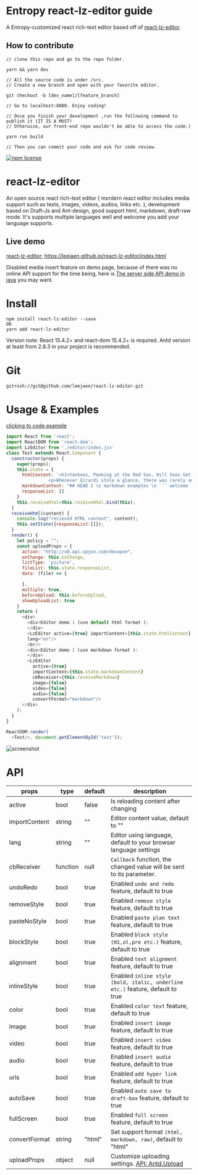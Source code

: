 # Entropy react-lz-editor guide

A Entropy-customized react rich-text editor based off of [react-lz-editor](https://leejaen.github.io/react-lz-editor/index.html).

## How to contribute

```
// clone this repo and go to the repo folder.

yarn && yarn dev

// All the source code is under /src.
// Create a new branch and open with your favorite editor.

git checkout -b [dev_name]/[feature_branch]

// Go to localhost:8080. Enjoy coding!

// Once you finish your development ,run the following command to publish it (IT IS A MUST!
// Otherwise, our front-end repo wouldn't be able to access the code.)

yarn run build

// Then you can commit your code and ask for code review.
```

[![npm license](https://img.shields.io/npm/l/awesome-badges.svg)](https://www.npmjs.org/package/awesome-badges)

# react-lz-editor

An open source react rich-text editor ( mordern react editor includes media support such as texts, images, videos, audios, links etc. ), development based on Draft-Js and Ant-design, good support html, markdown, draft-raw mode. It's supports multiple languages well and welcome you add your language supports.

## Live demo

[react-lz-editor:](https://leejaen.github.io/react-lz-editor/index.html) https://leejaen.github.io/react-lz-editor/index.html

Disabled media insert feature on demo page, because of there was no online API support for the time being, here is [The server side API demo in java](https://github.com/leejaen/react-lz-editor/blob/master/java_demo/getQiniuUptoken.java) you may want.

# Install

```
npm install react-lz-editor --save
OR
yarn add react-lz-editor
```

Version note: React 15.4.2+ and react-dom 15.4.2+ is required. Antd version at least from 2.8.3 in your project is recommended.

# Git

    git+ssh://git@github.com/leejaen/react-lz-editor.git

# Usage & Examples

[clicking to code example](https://github.com/leejaen/react-lz-editor/blob/master/src/test.jsx)

````js
import React from 'react';
import ReactDOM from 'react-dom';
import LzEditor from './editor/index.jsx'
class Test extends React.Component {
  constructor(props) {
    super(props);
    this.state = {
      htmlContent: `<h1>Yankees, Peeking at the Red Sox, Will Soon Get an Eyeful</h1>
                <p>Whenever Girardi stole a glance, there was rarely any good news for the Yankees. While Girardi’s charges were clawing their way to a split of their four-game series against the formidable Indians, the Boston Red Sox were plowing past the rebuilding Chicago White Sox, sweeping four games at Fenway Park.</p>`,
      markdownContent: "## HEAD 2 \n markdown examples \n ``` welcome ```"
      responseList: []
    }
    this.receiveHtml=this.receiveHtml.bind(this);
  }
  receiveHtml(content) {
    console.log("recieved HTML content", content);
    this.setState({responseList:[]});
  }
  render() {
    let policy = "";
    const uploadProps = {
      action: "http://v0.api.upyun.com/devopee",
      onChange: this.onChange,
      listType: 'picture',
      fileList: this.state.responseList,
      data: (file) => {

      },
      multiple: true,
      beforeUpload: this.beforeUpload,
      showUploadList: true
    }
    return (
      <div>
        <div>Editor demo 1 (use default html format ):
        </div>
        <LzEditor active={true} importContent={this.state.htmlContent} cbReceiver={this.receiveHtml} uploadProps={uploadProps}
        lang="en"/>
        <br/>
        <div>Editor demo 2 (use markdown format ):
        </div>
        <LzEditor
          active={true}
          importContent={this.state.markdownContent}
          cbReceiver={this.receiveMarkdown}
          image={false}
          video={false}
          audio={false}
          convertFormat="markdown"/>
      </div>
    );
  }
}

ReactDOM.render(
  <Test/>, document.getElementById('test'));
````

![screenshot](https://image.qiluyidian.mobi/54541628992197066868.png)

# API

| props         | type     | default | description                                                                             |
| ------------- | -------- | ------- | --------------------------------------------------------------------------------------- |
| active        | bool     | false   | Is reloading content after changing                                                     |
| importContent | string   | ""      | Editor content value, default to ""                                                     |
| lang          | string   | ""      | Editor using language, default to your browser language settings                        |
| cbReceiver    | function | null    | `Callback` function, the changed value will be sent to its parameter.                   |
| undoRedo      | bool     | true    | Enabled `undo and redo` feature, default to true                                        |
| removeStyle   | bool     | true    | Enabled `remove style` feature, default to true                                         |
| pasteNoStyle  | bool     | true    | Enabled `paste plan text` feature, default to true                                      |
| blockStyle    | bool     | true    | Enabled `block style (H1,ol,pre etc.)` feature, default to true                         |
| alignment     | bool     | true    | Enabled `text alignment` feature, default to true                                       |
| inlineStyle   | bool     | true    | Enabled `inline style (bold, italic, underline etc.)` feature, default to true          |
| color         | bool     | true    | Enabled `color text` feature, default to true                                           |
| image         | bool     | true    | Enabled `insert image` feature, default to true                                         |
| video         | bool     | true    | Enabled `insert video` feature, default to true                                         |
| audio         | bool     | true    | Enabled `insert audio` feature, default to true                                         |
| urls          | bool     | true    | Enabled `add hyper link` feature, default to true                                       |
| autoSave      | bool     | true    | Enabled `auto save to draft-box` feature, default to true                               |
| fullScreen    | bool     | true    | Enabled `full screen` feature, default to true                                          |
| convertFormat | string   | "html"  | Set support format `(html, markdown, raw)`, default to "html"                           |
| uploadProps   | object   | null    | Customize uploading settings. [API: Antd.Upload](https://ant.design/components/upload/) |
